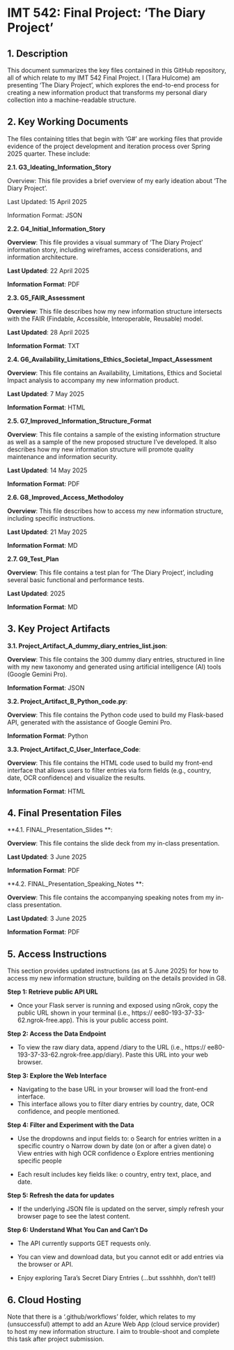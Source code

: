 # **IMT 542: Final Project: ‘The Diary Project’**

## **1. Description**

This document summarizes the key files contained in this GitHub repository, all of which relate to my IMT 542 Final Project. I (Tara Hulcome) am presenting ‘The Diary Project’, which explores the end-to-end process for creating a new information product that transforms my personal diary collection into a machine-readable structure.

## **2. Key Working Documents**

The files containing titles that begin with ‘G#’ are working files that provide evidence of the project development and iteration process over Spring 2025 quarter. These include:

**2.1. G3_Ideating_Information_Story**

Overview: This file provides a brief overview of my early ideation about ‘The Diary Project’.

Last Updated: 15 April 2025

Information Format: JSON

**2.2. G4_Initial_Information_Story**

**Overview**: This file provides a visual summary of ‘The Diary Project’ information story, including wireframes, access considerations, and information architecture.

**Last Updated**: 22 April 2025

**Information Format**: PDF

**2.3. G5_FAIR_Assessment**

**Overview**: This file describes how my new information structure intersects with the FAIR (Findable, Accessible, Interoperable, Reusable) model. 

**Last Updated**: 28 April 2025

**Information Format**: TXT

**2.4. G6_Availability_Limitations_Ethics_Societal_Impact_Assessment**

**Overview**: This file contains an Availability, Limitations, Ethics and Societal Impact analysis to accompany my new information product.

**Last Updated**: 7 May 2025

**Information Format**: HTML

**2.5. G7_Improved_Information_Structure_Format**

**Overview**: This file contains a sample of the existing information structure as well as a sample of the new proposed structure I’ve developed. It also describes how my new information structure will promote quality maintenance and information security.

**Last Updated**: 14 May 2025

**Information Format**: PDF

**2.6. G8_Improved_Access_Methodoloy**

**Overview**: This file describes how to access my new information structure, including specific instructions.

**Last Updated**: 21 May 2025

**Information Format**: MD

**2.7. G9_Test_Plan**

**Overview**: This file contains a test plan for ‘The Diary Project’, including several basic functional and performance tests.

**Last Updated**: 2025

**Information Format**: MD

## **3. Key Project Artifacts**

**3.1. Project_Artifact_A_dummy_diary_entries_list.json**:  

**Overview**: This file contains the 300 dummy diary entries, structured in line with my new taxonomy and generated using artificial intelligence (AI) tools (Google Gemini Pro).

**Information Format**: JSON

**3.2. Project_Artifact_B_Python_code.py**: 

**Overview**: This file contains the Python code used to build my Flask-based API, generated with the assistance of Google Gemini Pro.

**Information Format**: Python

**3.3. Project_Artifact_C_User_Interface_Code**:

**Overview**: This file contains the HTML code used to build my front-end interface that allows users to filter entries via form fields (e.g., country, date, OCR confidence) and visualize the results.

**Information Format**: HTML

## **4. Final Presentation Files**

**4.1. FINAL_Presentation_Slides **:

**Overview**: This file contains the slide deck from my in-class presentation.

**Last Updated**: 3 June 2025

**Information Format**: PDF

**4.2. FINAL_Presentation_Speaking_Notes **:

**Overview**: This file contains the accompanying speaking notes from my in-class presentation.

**Last Updated**: 3 June 2025

**Information Format**: PDF

## **5. Access Instructions**

This section provides updated instructions (as at 5 June 2025) for how to access my new information structure, building on the details provided in G8.

**Step 1: Retrieve public API URL**

-	Once your Flask server is running and exposed using nGrok, copy the public URL shown in your terminal (i.e., https:// ee80-193-37-33-62.ngrok-free.app). This is your public access point.

**Step 2: Access the Data Endpoint**

-	To view the raw diary data, append /diary to the URL (i.e., https:// ee80-193-37-33-62.ngrok-free.app/diary). Paste this URL into your web browser.

**Step 3: Explore the Web Interface**

-	Navigating to the base URL in your browser will load the front-end interface.
-	This interface allows you to filter diary entries by country, date, OCR confidence, and people mentioned.

**Step 4: Filter and Experiment with the Data**

-	Use the dropdowns and input fields to:
o	Search for entries written in a specific country
o	Narrow down by date (on or after a given date)
o	View entries with high OCR confidence
o	Explore entries mentioning specific people

-	Each result includes key fields like:
o	country, entry text, place, and date.

**Step 5: Refresh the data for updates**

-	If the underlying JSON file is updated on the server, simply refresh your browser page to see the latest content.

**Step 6: Understand What You Can and Can’t Do**

-	The API currently supports GET requests only.

-	You can view and download data, but you cannot edit or add entries via the browser or API.

-	Enjoy exploring Tara’s Secret Diary Entries (…but ssshhhh, don’t tell!)

## **6. Cloud Hosting**

Note that there is a ‘.github/workflows’ folder, which relates to my (unsuccessful) attempt to add an Azure Web App (cloud service provider) to host my new information structure. I aim to trouble-shoot and complete this task after project submission.
